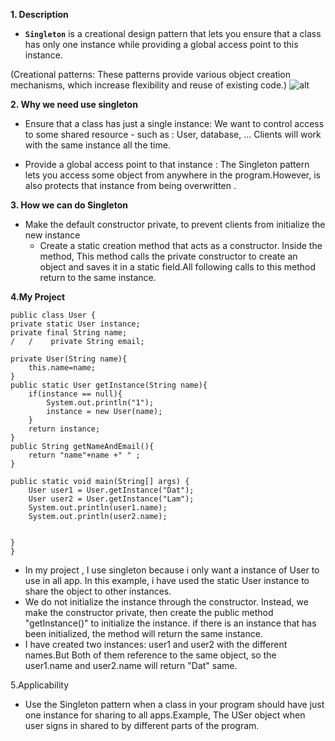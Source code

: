 **1. Description** 
- **`Singleton`** is a creational design pattern that lets you ensure that a class has only one instance while providing a global access point to this instance.

(Creational patterns: 
These patterns provide various object creation mechanisms, which increase flexibility and reuse of existing code.)
![alt](https://gpcoder.com/wp-content/uploads/2018/09/singleton-pattern.png)

**2. Why we need use singleton**

- Ensure that a class has just a single instance: We want to control access to some shared resource - such as : User, database, ...
Clients will work with the same instance all the time.

- Provide a global access point to that instance :  The Singleton pattern lets you access some object from anywhere in the program.However, is also protects that instance from being overwritten .

**3. How we can do Singleton**
- Make the default constructor private, to prevent clients from initialize the new instance 
  - Create a static creation method that acts as a constructor. Inside the method, This method calls the private constructor to create an object and saves it in a static field.All following calls to this method return to the same instance.  

**4.My Project**


    public class User {
    private static User instance;
    private final String name;
    /   /    private String email;

    private User(String name){
        this.name=name;
    }
    public static User getInstance(String name){
        if(instance == null){
            System.out.println("1");
            instance = new User(name);
        }
        return instance;
    }
    public String getNameAndEmail(){
        return "name"+name +" " ;
    }

    public static void main(String[] args) {
        User user1 = User.getInstance("Dat");
        User user2 = User.getInstance("Lam");
        System.out.println(user1.name);
        System.out.println(user2.name);


    }
    }

- In my project , I use singleton because i only want a instance of User to use in all app.
In this example, i have used the static User instance to share the object to other instances.
- We do not initialize the instance through the constructor. Instead, we make the constructor private, then create the public method "getInstance()" to initialize the instance.
if there is an instance that has been initialized, the method will return the same instance.
- I have created two instances: user1 and user2 with the different names.But Both of them reference to the same object, so the user1.name and user2.name will return "Dat" same.

5.Applicability

- Use the Singleton pattern when a class in your program should have just one instance for sharing to all apps.Example, The USer object when user signs in shared to by different parts of the program. 